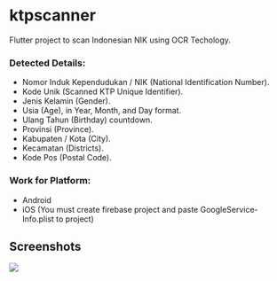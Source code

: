 # ktpscanner
Flutter project to scan Indonesian NIK using OCR Techology.
### Detected Details:
- Nomor Induk Kependudukan / NIK (National Identification Number).
- Kode Unik (Scanned KTP Unique Identifier).
- Jenis Kelamin (Gender).
- Usia (Age), in Year, Month, and Day format.
- Ulang Tahun (Birthday) countdown.
- Provinsi (Province).
- Kabupaten / Kota (City).
- Kecamatan (Districts).
- Kode Pos (Postal Code).

### Work for Platform:
- Android
- iOS (You must create firebase project and paste GoogleService-Info.plist to project)
## Screenshots
<p><img src="https://i.ibb.co/FVRgtqp/IMG-8948.png"/></p>
